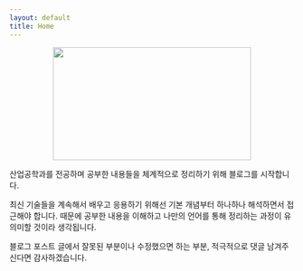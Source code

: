 ```yaml
---
layout: default
title: Home
---
```


<p align="center">
  <img src="https://user-images.githubusercontent.com/41255076/152648943-fe1f594c-dd55-4d3d-a392-2c8114944631.jpg" width="350" height="200">
</p>

산업공학과를 전공하며 공부한 내용들을 체계적으로 정리하기 위해 블로그를 시작합니다.

최신 기술들을 계속해서 배우고 응용하기 위해선 기본 개념부터 하나하나 해석하면서 접근해야 합니다. 때문에 공부한 내용을 이해하고 나만의 언어를 통해 정리하는 과정이 유의미할 것이라 생각됩니다.

블로그 포스트 글에서 잘못된 부분이나 수정했으면 하는 부분, 적극적으로 댓글 남겨주신다면 감사하겠습니다.
